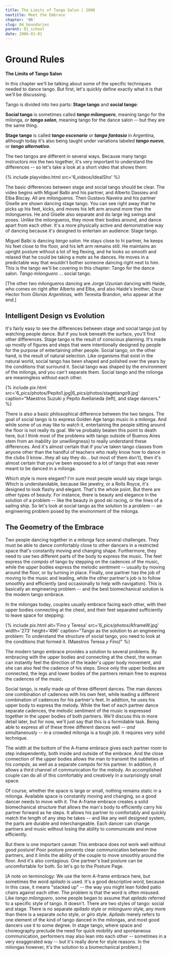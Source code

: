 ```yaml
---
title: The Limits of Tango Salon | 2008
navtitle: Meet the Embrace
chapter: '06'
slug: 04_boundaries
parent: 01_school
date: 2006-01-01
---
```


# Ground Rules
**The Limits of Tango Salon**

In this chapter we'll be talking about some of the specific techniques needed to dance tango.
But first, let's quickly define exactly what it is that we'll be discussing.

Tango is divided into two parts: **Stage tango** and **social tango**:

**Social tango** is sometimes called **_tango milonguero_**, meaning tango for the milonga, or **_tango salon_**, meaning tango for the dance salon -- but they are the same thing.

**Stage tango** is called **_tango escenario_** or **_tango fantasia_** in Argentina, although today it's also being taught under variations labeled **_tango nuevo_**, or **_tango alternativo_**.

The two tangos are different in several ways.
Because many tango instructors mix the two together, it's very important to understand the differences -- so let's take a look at a short video that shows them:

{% include playvideo.html
src='6_videos/IdealSho'
%}

The basic differences between stage and social tango should be clear.
The video begins with Miguel Balbi and his partner, and Alberto Dassieu and Elba Biscay. All are milongueros.
Then Gustavo Naveira and his partner Giselle are shown dancing stage tango.
You can see right away that he picks up his feet, kicks, and moves his left arm around more than the milongueros.
He and Giselle also separate and do large leg swings and poses.
Unlike the milongueros, they move their bodies around, and dance apart from each other.
It's a more physically active and demonstrative way of dancing because it's designed to entertain an audience: Stage tango.

Miguel Balbi is dancing _tango salon_.
He stays close to hi partner, he keeps his feet close to the floor, and his left arm remains still.
He maintains an upright posture without a lot of leg flexing, and he looks so smooth and relaxed that he could be taking a _mate_ as he dances.
He moves in a predictable way that wouldn't bother someone dancing right next to him.
This is the tango we'll be covering in this chapter: Tango for the dance salon.  _Tango milonguero_ ... social tango.

\[The other two milongueros dancing are Jorge Uzunian dancing with Haide, who comes on right after Alberto and Elba, and also Haide's brother, Oscar Hector from _Glorias Argentinas,_ with Teresita Brandon, who appear at the end.\]

## Intelligent Design vs Evolution

It's fairly easy to see the differences between stage and social tango just by watching people dance.
But if you look beneath the surface, you'll find other differences.
Stage tango is the result of conscious planning.
It's made up mostly of figures and steps that were intentionally designed by people for the purpose of entertaining other people.
Social tango, on the other hand, is the result of natural selection.
Like organisms that exist in the natural world, social tango has been shaped and polished over the years by the conditions that surround it.
Social tango was shaped by the environment of the milonga, and you can't separate them.
Social tango and the milonga are meaningless without each other.

{% include pix.html
src='6_pics/photos/Pepito1.jpg|6_pics/photos/stagetango9.jpg'
caption="Maestros Suzuki y Pepito Avellaneda (left), and stage dancers."
%}

There is also a basic philosophical difference between the two tangos.
The goal of social tango is to express Golden Age tango music in a milonga.
And while some of us may like to watch it, entertaining the people sitting around the floor is not really its goal.
We've probably beaten this point to death here, but I think most of the problems with tango outside of Buenos Aires stem from an inability (or unwillingness) to really understand these differences.
And it's almost certain that if you've taken tango classes from anyone other than the handful of teachers who really know how to dance in the clubs (I know...they all say they do... but most of them don't), then it's almost certain that you've been exposed to a lot of tango that was never meant to be danced in a milonga.

Which style is more elegant?  I'm sure most people would say stage tango.
Which is understandable, because like jewelry, or a Rolls Royce, it's designed to look flashy and elegant.  That's the whole point.
But there are other types of beauty.
For instance, there is beauty and elegance in the solution of a problem -- like the beauty in good ski racing, or the lines of a sailing ship.
So let's look at social tango as the solution to a problem -- an engineering problem posed by the environment of the milonga.

## The Geometry of the Embrace

Two people dancing together in a milonga face several challenges.
They must be able to dance comfortably close to other dancers in a restricted space that's constantly moving and changing shape.
Furthermore, they need to use two different parts of the body to express the music.
The feet express the _compás_ of tango by stepping on the cadences of the music, while the upper bodies express the melodic sentiment -- usually by moving around the floor, or by turning in place.
Finally, one partner has the job of moving to the music and leading, while the other partner's job is to follow smoothly and efficiently (and occasionally to help with navigation).
This is basically an engineering problem -- and the best biomechanical solution is the modern tango embrace.

In the milongas today, couples usually embrace facing each other, with their upper bodies connecting at the chest, and their feet separated sufficiently to leave space for stepping:


{% include pix.html
alt='Fino y Teresa'
src='6_pics/photos/AframeW.jpg'
width='273' height='496'
caption="Tango as the solution to an engineering problem:  To understand the structure of social tango, you need to look at the conditions that formed it.  (Maestros Teresa _y Fino)_"
%}

The modern tango embrace provides a solution to several problems.
By embracing with the upper bodies and connecting at the chest, the woman can instantly feel the direction of the leader's upper body movement, and she can also feel the cadence of his steps.
Since only the upper bodies are connected, the legs and lower bodies of the partners remain free to express the cadences of the music.

Social tango, is really made up of three different dances.
The man dances one combination of cadences with his own feet, while leading a different combination of cadences for his partner's feet.
In addition, he uses his upper body to express the melody.
While the feet of each partner dance separate cadences, the melodic sentiment of the music is expressed together in the upper bodies of both partners.
We'll discuss this in more detail later, but for now, we'll just say that this is a formidable task.
Being able to express all of these three different dances well -- _and_ simultaneously -- in a crowded milonga is a tough job.
It requires very solid technique.

The width at the bottom of the A-frame embrace gives each partner room to step independently, both inside and outside of the embrace.
And the close connection of the upper bodies allows the man to transmit the subtleties of his _compás_, as well as a separate _compás_ for his partner.
In addition, it allows a third channel of communication for the melody.
An accomplished couple can do all of this comfortably and creatively in a surprisingly small space.

Of course, whether the space is large or small, nothing remains static in a milonga.
Available space is constantly moving and changing, so a good dancer needs to move with it.
The A-frame embrace creates a solid biomechanical structure that allows the man's body to efficiently carry his partner forward as he steps.
It allows his partner to comfortably and quickly match the length of any step he takes -- and like any well designed system, the parts are durable and interchangeable.
Each dancer can change partners and music without losing the ability to communicate and move efficiently.

But there is one important caveat: This embrace does not work well without good posture!
Poor posture prevents clear communication between the partners, and it limits the ability of the couple to move smoothly around the floor.
And it's also contagious. One partner's bad posture can be uncomfortable for both.
So let's go to the Posture Page.

\[A note on terminology:  We use the term A-frame embrace here, but sometimes the word _apilado_ is used.
It's a good descriptive word, because in this case, it means "stacked up" -- the way you might lean folded patio chairs against each other.
The problem is that the word is often misused.
Like _tango milonguero_, some people began to assume that _apilado_ referred to a specific style of tango. It doesn't.
There are two styles of tango: social and stage.
There is no separate _apilado_ style or _milonguero_ style, any more than there is a separate _ocho_ style, or _giro_ style.
_Apilado_ merely refers to one element of the kind of tango danced in the milongas, and most good dancers use it to some degree.
In stage tango, where space and choreography preclude the need for quick mobility and spontaneous communication, performers may also lean into each other -- sometimes in a very exaggerated way -- but it's really done for style reasons.
In the milongas however, it's the solution to a biomechanical problem.\]
